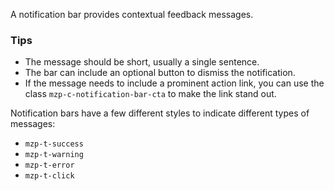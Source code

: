 A notification bar provides contextual feedback messages.

### Tips

- The message should be short, usually a single sentence.
- The bar can include an optional button to dismiss the notification.
- If the message needs to include a prominent action link, you can use the class
  `mzp-c-notification-bar-cta` to make the link stand out.

Notification bars have a few different styles to indicate different types of
messages:

- `mzp-t-success`
- `mzp-t-warning`
- `mzp-t-error`
- `mzp-t-click`
